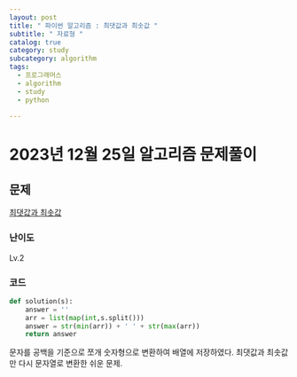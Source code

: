 ```yaml
---
layout: post
title: " 파이썬 알고리즘 : 최댓값과 최솟값 "
subtitle: " 자료형 "
catalog: true
category: study
subcategory: algorithm
tags:
  - 프로그래머스
  - algorithm
  - study
  - python

---
```


# 2023년 12월 25일 알고리즘 문제풀이

## 문제

[최댓값과 최솟값](https://school.programmers.co.kr/learn/courses/30/lessons/12939)

### 난이도

Lv.2

### 코드

```python
def solution(s):
    answer = ''
    arr = list(map(int,s.split()))
    answer = str(min(arr)) + ' ' + str(max(arr))
    return answer
```

 문자를 공백을 기준으로 쪼개 숫자형으로 변환하여 배열에 저장하였다. 최댓값과 최솟값만 다시 문자열로 변환한 쉬운 문제.

